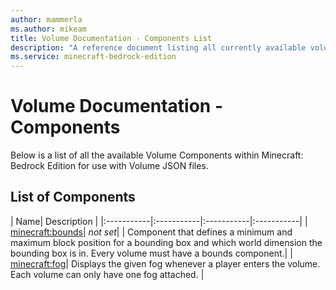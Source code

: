 ```yaml
---
author: mammerla
ms.author: mikeam
title: Volume Documentation - Components List
description: "A reference document listing all currently available volume components"
ms.service: minecraft-bedrock-edition
---
```


# Volume Documentation - Components

Below is a list of all the available Volume Components within Minecraft: Bedrock Edition for use with Volume JSON files.

## List of Components

| Name| Description |
|:-----------|:-----------|:-----------|:-----------|
| [minecraft:bounds](VolumeComponents/minecraftVolume_bounds.md)| *not set*| | Component that defines a minimum and maximum block position for a bounding box and which world dimension the bounding box is in. Every volume must have a bounds component.|
| [minecraft:fog](VolumeComponents/minecraftVolume_fog.md)| Displays the given fog whenever a player enters the volume. Each volume can only have one fog attached. |
